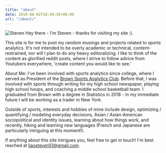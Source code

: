```yaml
---
title: "about"
date: 2018-08-02T10:49:56+08:00
url: "/about/"
---
```


![Steven](/img/self_portrait_colored.png#50)
Hey there - I'm Steven - thanks for visiting my site :).

This site is for me to post my random musings and projects related to sports analytics. It's not intended to be overly academic or technical, content-restrained, nor will I plan to do any heavy editoralizing. I like to think of the content as glorified reddit posts, where I strive to follow advice from Youtubers everywhere, 'create content you would like to see.'

About Me: I've been involved with sports analytics since college, where I served as President of the [Brown Sports Analytics Club](https://brownsportsanalytics.com). Before that, I was involved with sports through writing for my high school newspaper, playing high school hoops, and coaching a middle school basketball team. I graduated from Brown with a degree in Statistics in 2018 - in my immediate future I will be working as a trader in New York.

Outside of sports, interests and hobbies of mine include design, optimizing / quantifying / modeling everyday decisions, Asian / Asian-American sociopolitical and identity issues, learning about how things work, and recently, hiking and learning new languages (French and Japanese are particularly intriguing at this moment!).

If anything about this site intrigues you, feel free to get in touch! I'm best reached at liaosteven51@gmail.com. 

